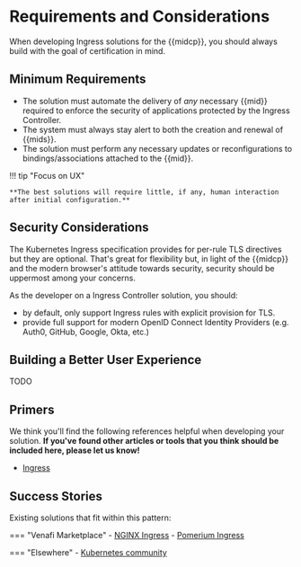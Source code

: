 # Requirements and Considerations

When developing Ingress solutions for the {{midcp}}, you should always build with the goal of certification in mind.

<!-- Cannot include the following adminition as it relates to TLS Protect Cloud alone -->
<!-- {% include '.admonitions/tlspc_certification-admonition.md' %} -->

## Minimum Requirements 

- The solution must automate the delivery of *any* necessary {{mid}} required to enforce the security of applications protected by the Ingress Controller.
- The system must always stay alert to both the creation and renewal of {{mids}}.
- The solution must perform any necessary updates or reconfigurations to bindings/associations attached to the {{mid}}.
<!-- - The solution must report all installed location(s) of the {{mids}} involved in the automation. -->
<!-- ^^^ this one's odd because it's really a feature of JSS rather than the ingress controller -->

!!! tip "Focus on UX"

    **The best solutions will require little, if any, human interaction after initial configuration.**

## Security Considerations

The Kubernetes Ingress specification provides for per-rule TLS directives but they are optional.
That's great for flexibility but, in light of the {{midcp}} and the modern browser's attitude towards security, security should be uppermost among your concerns.

As the developer on a Ingress Controller solution, you should:

- by default, only support Ingress rules with explicit provision for TLS.
- provide full support for modern OpenID Connect Identity Providers (e.g. Auth0, GitHub, Google, Okta, etc.)
    
## Building a Better User Experience

TODO


<!-- Key to a good user experience -->

## Primers

We think you'll find the following references helpful when developing your solution. 
**If you've found other articles or tools that you think should be included here, please let us know!**
<!-- .to-do: insert a way for users to let us know. Maybe a simple mailto: link will work for now, or do we suggest they update the page themselves and make a pull request? -->

- [Ingress](https://kubernetes.io/docs/concepts/services-networking/ingress/)

## Success Stories

Existing solutions that fit within this pattern:

=== "Venafi Marketplace"
    - [NGINX Ingress](https://marketplace.venafi.com/ui/xchange-marketplace-app/620d2d6ed419fb06a5c5bd36/solution/6294f5507550f2ee553cf25d)
    - [Pomerium Ingress](https://marketplace.venafi.com/ui/xchange-marketplace-app/620d2d6ed419fb06a5c5bd36/solution/628cf590220a43b0c9a48842)

=== "Elsewhere"
    - [Kubernetes community](https://kubernetes.io/docs/concepts/services-networking/ingress-controllers/)
    
